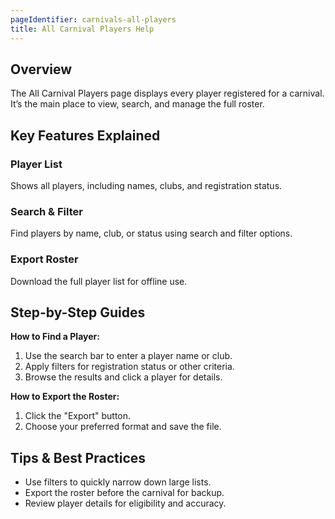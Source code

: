 ```yaml
---
pageIdentifier: carnivals-all-players
title: All Carnival Players Help
---
```


## Overview
The All Carnival Players page displays every player registered for a carnival. It’s the main place to view, search, and manage the full roster.

## Key Features Explained
### Player List
Shows all players, including names, clubs, and registration status.

### Search & Filter
Find players by name, club, or status using search and filter options.

### Export Roster
Download the full player list for offline use.

## Step-by-Step Guides
**How to Find a Player:**
1. Use the search bar to enter a player name or club.
2. Apply filters for registration status or other criteria.
3. Browse the results and click a player for details.

**How to Export the Roster:**
1. Click the "Export" button.
2. Choose your preferred format and save the file.

## Tips & Best Practices
- Use filters to quickly narrow down large lists.
- Export the roster before the carnival for backup.
- Review player details for eligibility and accuracy.
